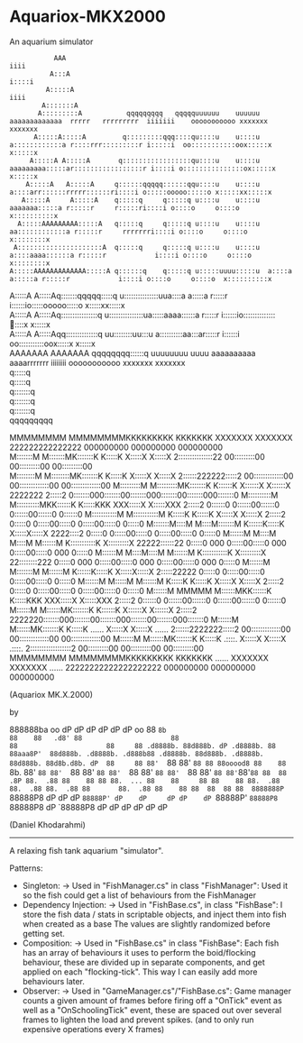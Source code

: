 # Aquariox-MKX2000
An aquarium simulator
                                                                                                                                                                     
                                                                                                                                                                     
               AAA                                                                                        iiii                                                       
              A:::A                                                                                      i::::i                                                      
             A:::::A                                                                                      iiii                                                       
            A:::::::A                                                                                                                                                
           A:::::::::A           qqqqqqqqq   qqqqquuuuuu    uuuuuu    aaaaaaaaaaaaa  rrrrr   rrrrrrrrr  iiiiiii    ooooooooooo xxxxxxx      xxxxxxx                  
          A:::::A:::::A         q:::::::::qqq::::qu::::u    u::::u    a::::::::::::a r::::rrr:::::::::r i:::::i  oo:::::::::::oox:::::x    x:::::x                   
         A:::::A A:::::A       q:::::::::::::::::qu::::u    u::::u    aaaaaaaaa:::::ar:::::::::::::::::r i::::i o:::::::::::::::ox:::::x  x:::::x                    
        A:::::A   A:::::A     q::::::qqqqq::::::qqu::::u    u::::u             a::::arr::::::rrrrr::::::ri::::i o:::::ooooo:::::o x:::::xx:::::x                     
       A:::::A     A:::::A    q:::::q     q:::::q u::::u    u::::u      aaaaaaa:::::a r:::::r     r:::::ri::::i o::::o     o::::o  x::::::::::x                      
      A:::::AAAAAAAAA:::::A   q:::::q     q:::::q u::::u    u::::u    aa::::::::::::a r:::::r     rrrrrrri::::i o::::o     o::::o   x::::::::x                       
     A:::::::::::::::::::::A  q:::::q     q:::::q u::::u    u::::u   a::::aaaa::::::a r:::::r            i::::i o::::o     o::::o   x::::::::x                       
    A:::::AAAAAAAAAAAAA:::::A q::::::q    q:::::q u:::::uuuu:::::u  a::::a    a:::::a r:::::r            i::::i o::::o     o::::o  x::::::::::x                      
   A:::::A             A:::::Aq:::::::qqqqq:::::q u:::::::::::::::uua::::a    a:::::a r:::::r           i::::::io:::::ooooo:::::o x:::::xx:::::x                     
  A:::::A               A:::::Aq::::::::::::::::q  u:::::::::::::::ua:::::aaaa::::::a r:::::r           i::::::io:::::::::::::::ox:::::x  x:::::x                    
 A:::::A                 A:::::Aqq::::::::::::::q   uu::::::::uu:::u a::::::::::aa:::ar:::::r           i::::::i oo:::::::::::oox:::::x    x:::::x                   
AAAAAAA                   AAAAAAA qqqqqqqq::::::q     uuuuuuuu  uuuu  aaaaaaaaaa  aaaarrrrrrr           iiiiiiii   ooooooooooo xxxxxxx      xxxxxxx                  
                                          q:::::q                                                                                                                    
                                          q:::::q                                                                                                                    
                                         q:::::::q                                                                                                                   
                                         q:::::::q                                                                                                                   
                                         q:::::::q                                                                                                                   
                                         qqqqqqqqq                                                                                                                   
                                                                                                                                                                     
                                                                                                                                                                     
                                                                                                                                                                     
MMMMMMMM               MMMMMMMMKKKKKKKKK    KKKKKKK        XXXXXXX       XXXXXXX         222222222222222         000000000          000000000          000000000     
M:::::::M             M:::::::MK:::::::K    K:::::K        X:::::X       X:::::X        2:::::::::::::::22     00:::::::::00      00:::::::::00      00:::::::::00   
M::::::::M           M::::::::MK:::::::K    K:::::K        X:::::X       X:::::X        2::::::222222:::::2  00:::::::::::::00  00:::::::::::::00  00:::::::::::::00 
M:::::::::M         M:::::::::MK:::::::K   K::::::K        X::::::X     X::::::X        2222222     2:::::2 0:::::::000:::::::00:::::::000:::::::00:::::::000:::::::0
M::::::::::M       M::::::::::MKK::::::K  K:::::KKK        XXX:::::X   X:::::XXX                    2:::::2 0::::::0   0::::::00::::::0   0::::::00::::::0   0::::::0
M:::::::::::M     M:::::::::::M  K:::::K K:::::K              X:::::X X:::::X                       2:::::2 0:::::0     0:::::00:::::0     0:::::00:::::0     0:::::0
M:::::::M::::M   M::::M:::::::M  K::::::K:::::K                X:::::X:::::X                     2222::::2  0:::::0     0:::::00:::::0     0:::::00:::::0     0:::::0
M::::::M M::::M M::::M M::::::M  K:::::::::::K                  X:::::::::X                 22222::::::22   0:::::0 000 0:::::00:::::0 000 0:::::00:::::0 000 0:::::0
M::::::M  M::::M::::M  M::::::M  K:::::::::::K                  X:::::::::X               22::::::::222     0:::::0 000 0:::::00:::::0 000 0:::::00:::::0 000 0:::::0
M::::::M   M:::::::M   M::::::M  K::::::K:::::K                X:::::X:::::X             2:::::22222        0:::::0     0:::::00:::::0     0:::::00:::::0     0:::::0
M::::::M    M:::::M    M::::::M  K:::::K K:::::K              X:::::X X:::::X           2:::::2             0:::::0     0:::::00:::::0     0:::::00:::::0     0:::::0
M::::::M     MMMMM     M::::::MKK::::::K  K:::::KKK        XXX:::::X   X:::::XXX        2:::::2             0::::::0   0::::::00::::::0   0::::::00::::::0   0::::::0
M::::::M               M::::::MK:::::::K   K::::::K        X::::::X     X::::::X        2:::::2       2222220:::::::000:::::::00:::::::000:::::::00:::::::000:::::::0
M::::::M               M::::::MK:::::::K    K:::::K ...... X:::::X       X:::::X ...... 2::::::2222222:::::2 00:::::::::::::00  00:::::::::::::00  00:::::::::::::00 
M::::::M               M::::::MK:::::::K    K:::::K .::::. X:::::X       X:::::X .::::. 2::::::::::::::::::2   00:::::::::00      00:::::::::00      00:::::::::00   
MMMMMMMM               MMMMMMMMKKKKKKKKK    KKKKKKK ...... XXXXXXX       XXXXXXX ...... 22222222222222222222     000000000          000000000          000000000     
                                                                                                                                                                     
                                                                                                                                                                     
(Aquariox MK.X.2000)                                                                                                                                                                     
                                                                                                                                                                     
                                                                                                                                                                     
                                                                                                                                                                     
by 

888888ba                    oo          dP    dP     dP dP                      dP                            dP                  oo 
88    `8b                               88    88   .d8' 88                      88                            88                     
88     88 .d8888b. 88d888b. dP .d8888b. 88    88aaa8P'  88d888b. .d8888b. .d888b88 .d8888b. 88d888b. .d8888b. 88d888b. 88d8b.d8b. dP 
88     88 88'  `88 88'  `88 88 88ooood8 88    88   `8b. 88'  `88 88'  `88 88'  `88 88'  `88 88'  `88 88'  `88 88'  `88 88'`88'`88 88 
88    .8P 88.  .88 88    88 88 88.  ... 88    88     88 88    88 88.  .88 88.  .88 88.  .88 88       88.  .88 88    88 88  88  88 88 
8888888P  `88888P8 dP    dP dP `88888P' dP    dP     dP dP    dP `88888P' `88888P8 `88888P8 dP       `88888P8 dP    dP dP  dP  dP dP 
                                                                                                                                     
                                                                                                                                    
(Daniel Khodarahmi)

--------------------------------------------------------------------------------------------------------------------------------------------------------------------------

A relaxing fish tank aquarium "simulator".

Patterns:
 - Singleton:
	-> Used in "FishManager.cs" in class "FishManager":	Used it so the fish could get a list of behaviours from the FishManager
 - Dependency Injection:
	-> Used in "FishBase.cs", in class "FishBase": 		I store the fish data / stats in scriptable objects, and inject them into fish when created as a base
						       		The values are slightly randomized before getting set.
 - Composition:
	-> Used in "FishBase.cs" in class "FishBase": 		Each fish has an array of behaviours it uses to perform the boid/flocking behaviour, these are divided
						      		up in separate components, and get applied on each "flocking-tick". This way I can easily add more
						      		behaviours later.
 - Observer:
	-> Used in "GameManager.cs"/"FishBase.cs": 		Game manager counts a given amount of frames before firing off a "OnTick" event as well as a "OnSchoolingTick"
						   		event, these are spaced out over several frames to lighten the load and prevent spikes. (and to only run expensive
						   		operations every X frames)
